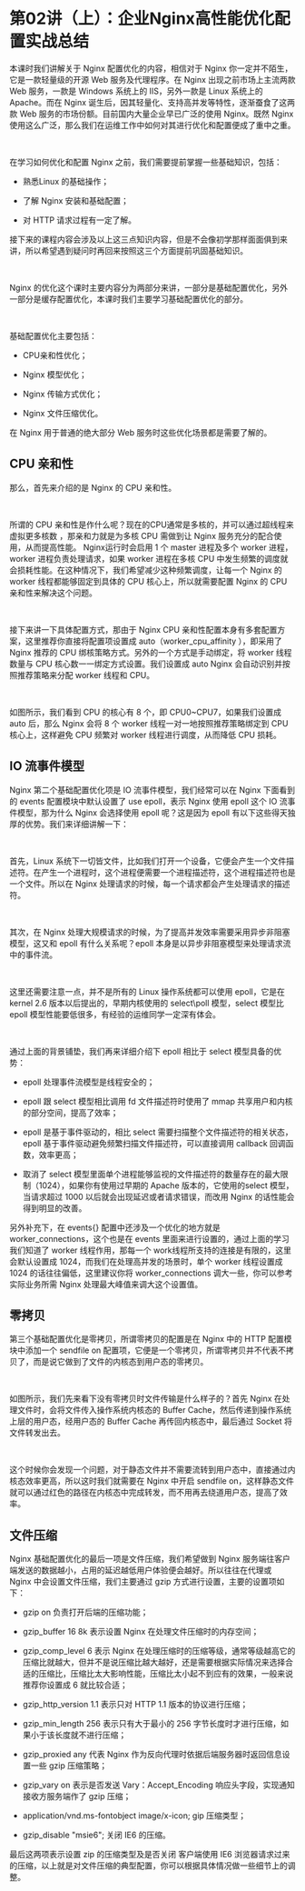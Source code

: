 # 第02讲（上）：企业Nginx高性能优化配置实战总结

本课时我们讲解关于 Nginx 配置优化的内容，相信对于 Nginx 你一定并不陌生，它是一款轻量级的开源 Web 服务及代理程序。在 Nginx 出现之前市场上主流两款 Web 服务，一款是 Windows 系统上的 IIS，另外一款是 Linux 系统上的 Apache。而在 Nginx 诞生后，因其轻量化、支持高并发等特性，逐渐蚕食了这两款 Web 服务的市场份额。目前国内大量企业早已广泛的使用 Nginx。既然 Nginx 使用这么广泛，那么我们在运维工作中如何对其进行优化和配置便成了重中之重。  

<br />

在学习如何优化和配置 Nginx 之前，我们需要提前掌握一些基础知识，包括：

* 熟悉Linux 的基础操作；

* 了解 Nginx 安装和基础配置；

* 对 HTTP 请求过程有一定了解。

接下来的课程内容会涉及以上这三点知识内容，但是不会像初学那样面面俱到来讲，所以希望遇到疑问时再回来按照这三个方面提前巩固基础知识。

<br />


<Image alt="" src="https://s0.lgstatic.com/i/image3/M01/66/37/CgpOIF5FJ5mAVRPiAABbkiJwxcQ434.png"/> 


<br />

Nginx 的优化这个课时主要内容分为两部分来讲，一部分是基础配置优化，另外一部分是缓存配置优化，本课时我们主要学习基础配置优化的部分。

<br />

基础配置优化主要包括：

* CPU亲和性优化；

* Nginx 模型优化；

* Nginx 传输方式优化；

* Nginx 文件压缩优化。

在 Nginx 用于普通的绝大部分 Web 服务时这些优化场景都是需要了解的。

CPU 亲和性
-------

那么，首先来介绍的是 Nginx 的 CPU 亲和性。

<br />

所谓的 CPU 亲和性是作什么呢？现在的CPU通常是多核的，并可以通过超线程来虚拟更多核数 ，那亲和力就是为多核 CPU 需做到让 Nginx 服务充分的配合使用，从而提高性能。 Nginx运行时会启用 1 个 master 进程及多个 worker 进程，worker 进程负责处理请求，如果 worker 进程在多核 CPU 中发生频繁的调度就会损耗性能。在这种情况下，我们希望减少这种频繁调度，让每一个 Nginx 的 worker 线程都能够固定到具体的 CPU 核心上，所以就需要配置 Nginx 的 CPU 亲和性来解决这个问题。

<br />

接下来讲一下具体配置方式，那由于 Nginx CPU 亲和性配置本身有多套配置方案，这里推荐你直接将配置项设置成 auto（worker_cpu_affinity ），即采用了 Nginx 推荐的 CPU 绑核策略方式。另外的一个方式是手动绑定，将 worker 线程数量与 CPU 核心数一一绑定方式设置。我们设置成 auto Nginx 会自动识别并按照推荐策略来分配 worker 线程和 CPU。

<br />


<Image alt="" src="https://s0.lgstatic.com/i/image3/M01/66/38/Cgq2xl5FJ6eARXPfAACAxakE-So430.png"/> 


<br />

如图所示，我们看到 CPU 的核心有 8 个，即 CPU0\~CPU7，如果我们设置成 auto 后，那么 Nginx 会将 8 个 worker 线程一对一地按照推荐策略绑定到 CPU 核心上，这样避免 CPU 频繁对 worker 线程进行调度，从而降低 CPU 损耗。

IO 流事件模型
--------

Nginx 第二个基础配置优化项是 IO 流事件模型，我们经常可以在 Nginx 下面看到的 events 配置模块中默认设置了 use epoll，表示 Nginx 使用 epoll 这个 IO 流事件模型，那为什么 Nginx 会选择使用 epoll 呢？这是因为 epoll 有以下这些得天独厚的优势。我们来详细讲解一下：

<br />

首先，Linux 系统下一切皆文件，比如我们打开一个设备，它便会产生一个文件描述符。在产生一个进程时，这个进程便需要一个进程描述符，这个进程描述符也是一个文件。所以在 Nginx 处理请求的时候，每一个请求都会产生处理请求的描述符。

<br />

其次，在 Nginx 处理大规模请求的时候，为了提高并发效率需要采用异步非阻塞模型，这又和 epoll 有什么关系呢？epoll 本身是以异步非阻塞模型来处理请求流中的事件流。

<br />

这里还需要注意一点，并不是所有的 Linux 操作系统都可以使用 epoll，它是在 kernel 2.6 版本以后提出的，早期内核使用的 select\\poll 模型，select 模型比 epoll 模型性能要低很多，有经验的运维同学一定深有体会。

<br />

通过上面的背景铺垫，我们再来详细介绍下 epoll 相比于 select 模型具备的优势：

* epoll 处理事件流模型是线程安全的；

* epoll 跟 select 模型相比调用 fd 文件描述符时使用了 mmap 共享用户和内核的部分空间，提高了效率；

* epoll 是基于事件驱动的，相比 select 需要扫描整个文件描述符的相关状态，epoll 基于事件驱动避免频繁扫描文件描述符，可以直接调用 callback 回调函数，效率更高；

* 取消了 select 模型里面单个进程能够监视的文件描述符的数量存在的最大限制（1024），如果你有使用过早期的 Apache 版本的，它使用的select 模型，当请求超过 1000 以后就会出现延迟或者请求错误，而改用 Nginx 的话性能会得到明显的改善。

另外补充下，在 events{} 配置中还涉及一个优化的地方就是 worker_connections，这个也是在 events 里面来进行设置的，通过上面的学习我们知道了 worker 线程作用，那每一个 work线程所支持的连接是有限的，这里会默认设置成 1024，而我们在处理高并发的场景时，单个 worker 线程设置成 1024 的话往往偏低，这里建议你将 worker_connections 调大一些，你可以参考实际业务所需 Nginx 处理最大峰值来调大这个设置值。

零拷贝
---

第三个基础配置优化是零拷贝，所谓零拷贝的配置是在 Nginx 中的 HTTP 配置模块中添加一个 sendfile on 配置项，它便是一个零拷贝，所谓零拷贝并不代表不拷贝了，而是说它做到了文件的内核态到用户态的零拷贝。

<br />


<Image alt="" src="https://s0.lgstatic.com/i/image3/M01/66/37/CgpOIF5FJ72ARWG4AAB82n3NOT0111.png"/> 


<br />

如图所示，我们先来看下没有零拷贝时文件传输是什么样子的？首先 Nginx 在处理文件时，会将文件传入操作系统内核态的 Buffer Cache，然后传递到操作系统上层的用户态，经用户态的 Buffer Cache 再传回内核态中，最后通过 Socket 将文件转发出去。

<br />

这个时候你会发现一个问题，对于静态文件并不需要流转到用户态中，直接通过内核态效率更高，所以这时我们就需要在 Nginx 中开启 sendfile on，这样静态文件就可以通过红色的路径在内核态中完成转发，而不用再去绕道用户态，提高了效率。

文件压缩
----

Nginx 基础配置优化的最后一项是文件压缩，我们希望做到 Nginx 服务端往客户端发送的数据越小，占用的延迟越低用户体验便会越好。所以往往在代理或 Nginx 中会设置文件压缩，我们主要通过 gzip 方式进行设置，主要的设置项如下：

* gzip on 负责打开后端的压缩功能；

* gzip_buffer 16 8k 表示设置 Nginx 在处理文件压缩时的内存空间；

* gzip_comp_level 6 表示 Nginx 在处理压缩时的压缩等级，通常等级越高它的压缩比就越大，但并不是说压缩比越大越好，还是需要根据实际情况来选择合适的压缩比，压缩比太大影响性能，压缩比太小起不到应有的效果，一般来说推荐你设置成 6 就比较合适；

* gzip_http_version 1.1 表示只对 HTTP 1.1 版本的协议进行压缩；

* gzip_min_length 256 表示只有大于最小的 256 字节长度时才进行压缩，如果小于该长度就不进行压缩；

* gzip_proxied any 代表 Nginx 作为反向代理时依据后端服务器时返回信息设置一些 gzip 压缩策略；

* gzip_vary on 表示是否发送 Vary：Accept_Encoding 响应头字段，实现通知接收方服务端作了 gzip 压缩；

* application/vnd.ms-fontobject image/x-icon; gip 压缩类型；

* gzip_disable "msie6"; 关闭 IE6 的压缩。

最后这两项表示设置 zip 的压缩类型及是否关闭 客户端使用 IE6 浏览器请求过来的压缩，以上就是对文件压缩的典型配置，你可以根据具体情况做一些细节上的调整。

